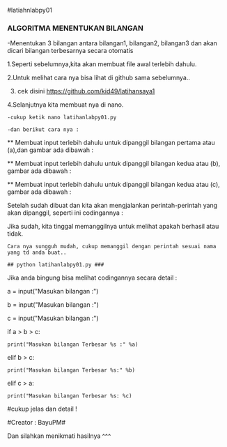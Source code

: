 #latiahnlabpy01


 ### ALGORITMA MENENTUKAN BILANGAN

-Menentukan 3 bilangan antara bilangan1, bilangan2, bilangan3 dan akan dicari bilangan terbesarnya secara otomatis

1.Seperti sebelumnya,kita akan membuat file awal terlebih dahulu.

2.Untuk melihat cara nya bisa lihat di github sama sebelumnya..

3. cek disini https://github.com/kid49/latihansaya1

4.Selanjutnya kita membuat nya di nano.

	-cukup ketik nano latihanlabpy01.py

	-dan berikut cara nya :

** Membuat input terlebih dahulu untuk dipanggil bilangan pertama atau (a),dan gambar ada dibawah :


** Membuat input terlebih dahulu untuk dipanggil bilangan kedua atau (b), gambar ada dibawah :


** Membuat input terlebih dahulu untuk dipanggil bilangan kedua atau (c), gambar ada dibawah :


Setelah sudah dibuat dan kita akan mengjalankan perintah-perintah yang akan dipanggil, seperti ini codingannya :


Jika sudah, kita tinggal memanggilnya untuk melihat apakah berhasil atau tidak.

	Cara nya sungguh mudah, cukup memanggil dengan perintah sesuai nama yang td anda buat..

	## python latihanlabpy01.py ###


Jika anda bingung bisa melihat codingannya secara detail :

a = input("Masukan bilangan :")

b = input("Masukan bilangan :")

c = input("Masukan bilangan :")

if a > b > c:

	print("Masukan bilangan Terbesar %s :" %a)

elif b > c:

	print("Masukan bilangan Terbesar %s:" %b)

elif c > a:

	print("Masukan bilangan Terbesar %s: %c)


#cukup jelas dan detail !

#Creator : BayuPM#

Dan silahkan menikmati hasilnya ^^^
